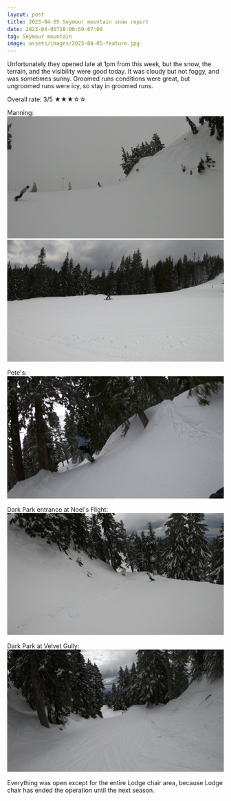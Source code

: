 ```yaml
---
layout: post
title: 2023-04-05 Seymour mountain snow report
date: 2023-04-05T18:00:59-07:00
tag: Seymour mountain
image: assets/images/2023-04-05-feature.jpg
---
```


Unfortunately they opened late at 1pm from this week, but the snow, the terrain, and the visibility were good today. It was cloudy but not foggy, and was sometimes sunny. Groomed runs conditions were great, but ungroomed runs were icy, so stay in groomed runs.

Overall rate: 3/5 ★★★☆☆

Manning:
![](/assets/images/2023-04-05-vlcsnap-2023-04-05-17h58m44s766.jpg)
![](/assets/images/2023-04-05-vlcsnap-2023-04-05-18h01m41s493.jpg)

Pete's:
![](/assets/images/2023-04-05-vlcsnap-2023-04-05-17h59m04s974.jpg)

Dark Park entrance at Noel's Flight:
![](/assets/images/2023-04-05-vlcsnap-2023-04-05-18h00m53s436.jpg)

Dark Park at Velvet Gully:
![](/assets/images/2023-04-05-vlcsnap-2023-04-05-18h01m11s603.jpg)

Everything was open except for the entire Lodge chair area, because Lodge chair has ended the operation until the next season.
